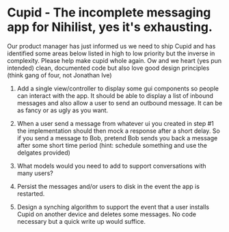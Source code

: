 Cupid - The incomplete messaging app for Nihilist, yes it's exhausting.
=====

Our product manager has just informed us we need to ship Cupid and has identified some areas below listed in high to low priority but the inverse in complexity.  Please help make cupid whole again.  Ow and we heart (yes pun intended) clean, documented code but also love good design principles (think gang of four, not Jonathan Ive)  

1. Add a single view/controller to display some gui components so people can interact with the app.  It should be able to
display a list of inbound messages and also allow a user to send an outbound message.  It can be as fancy or as ugly as you
want.

2. When a user send a message from whatever ui you created in step #1 the implementation should then mock a response after
a short delay.  So if you send a message to Bob, pretend Bob sends you back a message after some short time period
(hint: schedule something and use the delgates provided)

3. What models would you need to add to support conversations with many users?

4. Persist the messages and/or users to disk in the event the app is restarted.

5. Design a synching algorithm to support the event that a user installs Cupid on another device and deletes some messages.  No code necessary but a quick write up would suffice.





